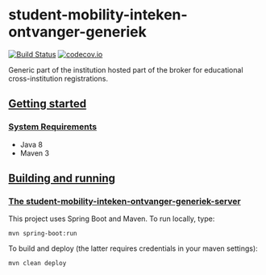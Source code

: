 # student-mobility-inteken-ontvanger-generiek
[![Build Status](https://travis-ci.org/SURFnet/student-mobility-inteken-ontvanger-generiek.svg)](https://travis-ci.org/SURFnet/student-mobility-inteken-ontvanger-generiek)
[![codecov.io](https://codecov.io/github/SURFnet/student-mobility-inteken-ontvanger-generiek/coverage.svg)](https://codecov.io/github/SURFnet/student-mobility-inteken-ontvanger-generiek)

Generic part of the institution hosted part of the broker for educational cross-institution registrations.

## [Getting started](#getting-started)

### [System Requirements](#system-requirements)

- Java 8
- Maven 3

## [Building and running](#building-and-running)

### [The student-mobility-inteken-ontvanger-generiek-server](#student-mobility-inteken-ontvanger-generiek-server)

This project uses Spring Boot and Maven. To run locally, type:

```
mvn spring-boot:run
```

To build and deploy (the latter requires credentials in your maven settings):

`mvn clean deploy`
